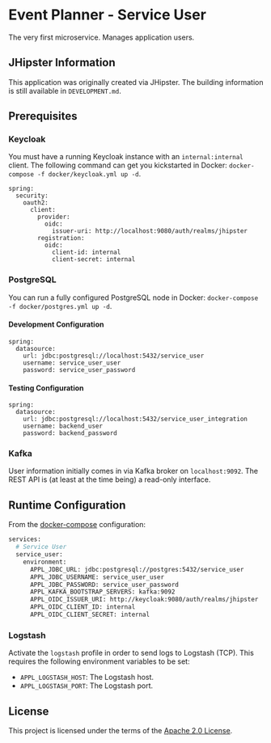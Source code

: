 # Event Planner - Service User

The very first microservice. Manages application users.

## JHipster Information

This application was originally created via JHipster. The building information is still available
in `DEVELOPMENT.md`.

## Prerequisites

### Keycloak

You must have a running Keycloak instance with an `internal:internal` client. The following command
can get you kickstarted in Docker: `docker-compose -f docker/keycloak.yml up -d`.

```
spring:
  security:
    oauth2:
      client:
        provider:
          oidc:
            issuer-uri: http://localhost:9080/auth/realms/jhipster
        registration:
          oidc:
            client-id: internal
            client-secret: internal
```

### PostgreSQL

You can run a fully configured PostgreSQL node in
Docker: `docker-compose -f docker/postgres.yml up -d`.

#### Development Configuration

```
spring:
  datasource:
    url: jdbc:postgresql://localhost:5432/service_user
    username: service_user_user
    password: service_user_password
```

#### Testing Configuration

```
spring:
  datasource:
    url: jdbc:postgresql://localhost:5432/service_user_integration
    username: backend_user
    password: backend_password
```

### Kafka

User information initially comes in via Kafka broker on `localhost:9092`. The REST API is (at least
at the time being) a read-only interface.

## Runtime Configuration

From
the [docker-compose](https://github.com/bbortt/event-planner/blob/canary/docker/event-planner.yml)
configuration:

```dockerfile
services:
  # Service User
  service_user:
    environment:
      APPL_JDBC_URL: jdbc:postgresql://postgres:5432/service_user
      APPL_JDBC_USERNAME: service_user_user
      APPL_JDBC_PASSWORD: service_user_password
      APPL_KAFKA_BOOTSTRAP_SERVERS: kafka:9092
      APPL_OIDC_ISSUER_URI: http://keycloak:9080/auth/realms/jhipster
      APPL_OIDC_CLIENT_ID: internal
      APPL_OIDC_CLIENT_SECRET: internal
```

### Logstash

Activate the `logstash` profile in order to send logs to Logstash (TCP). This requires the  following
environment variables to be set:
* `APPL_LOGSTASH_HOST`: The Logstash host.
* `APPL_LOGSTASH_PORT`: The Logstash port.

## License

This project is licensed under the terms of
the [Apache 2.0 License](https://github.com/bbortt/event-planner/blob/canary/LICENSE).
